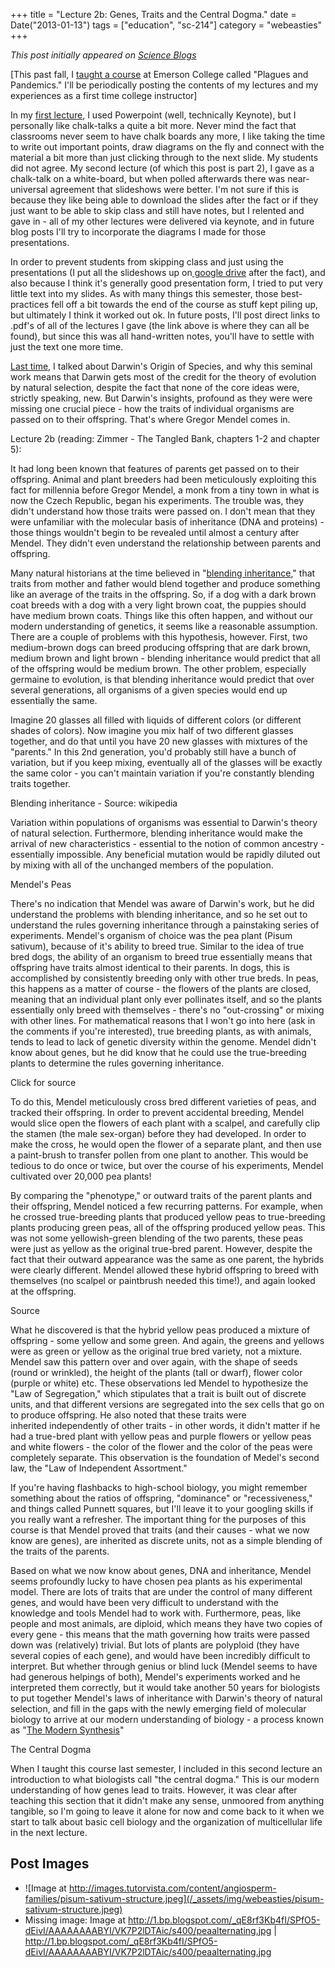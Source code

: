 +++
title = "Lecture 2b: Genes, Traits and the Central Dogma."
date = Date("2013-01-13")
tags = ["education", "sc-214"]
category = "webeasties"
+++

_This post initially appeared on [Science Blogs](http://scienceblogs.com/webeasties)_

[This past fall, I [taught a course](http://scienceblogs.com/webeasties/2012/08/28/plagues-and-pandemics-emerson-sc-214/) at Emerson College called "Plagues and Pandemics." I'll be periodically posting the contents of my lectures and my experiences as a first time college instructor]

In my [first lecture](http://scienceblogs.com/webeasties/2012/09/10/lecture-1-why-is-science-awesome-emerson-sc214/), I used Powerpoint (well, technically Keynote), but I personally like chalk-talks a quite a bit more. Never mind the fact that classrooms never seem to have chalk boards any more, I like taking the time to write out important points, draw diagrams on the fly and connect with the material a bit more than just clicking through to the next slide. My students did not agree. My second lecture (of which this post is part 2), I gave as a chalk-talk on a white-board, but when polled afterwards there was near-universal agreement that slideshows were better. I'm not sure if this is because they like being able to download the slides after the fact or if they just want to be able to skip class and still have notes, but I relented and gave in - all of my other lectures were delivered via keynote, and in future blog posts I'll try to incorporate the diagrams I made for those presentations.

In order to prevent students from skipping class and just using the presentations (I put all the slideshows up on[ google drive](https://docs.google.com/folder/d/0BxSnFgYDpKq9akttU1NodlQ1Y3c/edit) after the fact), and also because I think it's generally good presentation form, I tried to put very little text into my slides. As with many things this semester, those best-practices fell off a bit towards the end of the course as stuff kept piling up, but ultimately I think it worked out ok. In future posts, I'll post direct links to .pdf's of all of the lectures I gave (the link above is where they can all be found), but since this was all hand-written notes, you'll have to settle with just the text one more time.

[Last time](http://scienceblogs.com/webeasties/2012/12/22/lecture-2a-intro-to-evolution/ ), I talked about Darwin's Origin of Species, and why this seminal work means that Darwin gets most of the credit for the theory of evolution by natural selection, despite the fact that none of the core ideas were, strictly speaking, new. But Darwin's insights, profound as they were were missing one crucial piece - how the traits of individual organisms are passed on to their offspring. That's where Gregor Mendel comes in.

Lecture 2b (reading: Zimmer - The Tangled Bank, chapters 1-2 and chapter 5):

It had long been known that features of parents get passed on to their offspring. Animal and plant breeders had been meticulously exploiting this fact for millennia before Gregor Mendel, a monk from a tiny town in what is now the Czech Republic, began his experiments. The trouble was, they didn't understand how those traits were passed on. I don't mean that they were unfamiliar with the molecular basis of inheritance (DNA and proteins) - those things wouldn't begin to be revealed until almost a century after Mendel. They didn't even understand the relationship between parents and offspring.

Many natural historians at the time believed in "[blending inheritance](http://en.wikipedia.org/wiki/Blending_inheritance)," that traits from mother and father would blend together and produce something like an average of the traits in the offspring. So, if a dog with a dark brown coat breeds with a dog with a very light brown coat, the puppies should have medium brown coats. Things like this often happen, and without our modern understanding of genetics, it seems like a reasonable assumption. There are a couple of problems with this hypothesis, however. First, two medium-brown dogs can breed producing offspring that are dark brown, medium brown and light brown - blending inheritance would predict that all of the offspring would be medium brown. The other problem, especially germaine to evolution, is that blending inheritance would predict that over several generations, all organisms of a given species would end up essentially the same.

Imagine 20 glasses all filled with liquids of different colors (or different shades of colors). Now imagine you mix half of two different glasses together, and do that until you have 20 new glasses with mixtures of the "parents." In this 2nd generation, you'd probably still have a bunch of variation, but if you keep mixing, eventually all of the glasses will be exactly the same color - you can't maintain variation if you're constantly blending traits together.

Blending inheritance - Source: wikipedia

Variation within populations of organisms was essential to Darwin's theory of natural selection. Furthermore, blending inheritance would make the arrival of new characteristics - essential to the notion of common ancestry - essentially impossible. Any beneficial mutation would be rapidly diluted out by mixing with all of the unchanged members of the population.

Mendel's Peas

There's no indication that Mendel was aware of Darwin's work, but he did understand the problems with blending inheritance, and so he set out to understand the rules governing inheritance through a painstaking series of experiments. Mendel's organism of choice was the pea plant (Pisum sativum), because of it's ability to breed true. Similar to the idea of true bred dogs, the ability of an organism to breed true essentially means that offspring have traits almost identical to their parents. In dogs, this is accomplished by consistently breeding only with other true breds. In peas, this happens as a matter of course - the flowers of the plants are closed, meaning that an individual plant only ever pollinates itself, and so the plants essentially only breed with themselves - there's no "out-crossing" or mixing with other lines. For mathematical reasons that I won't go into here (ask in the comments if you're interested), true breeding plants, as with animals, tends to lead to lack of genetic diversity within the genome. Mendel didn't know about genes, but he did know that he could use the true-breeding plants to determine the rules governing inheritance.

Click for source

To do this, Mendel meticulously cross bred different varieties of peas, and tracked their offspring. In order to prevent accidental breeding, Mendel would slice open the flowers of each plant with a scalpel, and carefully clip the stamen (the male sex-organ) before they had developed. In order to make the cross, he would open the flower of a separate plant, and then use a paint-brush to transfer pollen from one plant to another. This would be tedious to do once or twice, but over the course of his experiments, Mendel cultivated over 20,000 pea plants!

By comparing the "phenotype," or outward traits of the parent plants and their offspring, Mendel noticed a few recurring patterns. For example, when he crossed true-breeding plants that produced yellow peas to true-breeding plants producing green peas, all of the offspring produced yellow peas. This was not some yellowish-green blending of the two parents, these peas were just as yellow as the original true-bred parent. However, despite the fact that their outward appearance was the same as one parent, the hybrids were clearly different. Mendel allowed these hybrid offspring to breed with themselves (no scalpel or paintbrush needed this time!), and again looked at the offspring.

Source

What he discovered is that the hybrid yellow peas produced a mixture of offspring - some yellow and some green. And again, the greens and yellows were as green or yellow as the original true bred variety, not a mixture. Mendel saw this pattern over and over again, with the shape of seeds (round or wrinkled), the height of the plants (tall or dwarf), flower color (purple or white) etc. These observations led Mendel to hypothesize the "Law of Segregation," which stipulates that a trait is built out of discrete units, and that different versions are segregated into the sex cells that go on to produce offspring. He also noted that these traits were inherited independently of other traits - in other words, it didn't matter if he had a true-bred plant with yellow peas and purple flowers or yellow peas and white flowers - the color of the flower and the color of the peas were completely separate. This observation is the foundation of Medel's second law, the "Law of Independent Assortment."

If you're having flashbacks to high-school biology, you might remember something about the ratios of offspring, "dominance" or "recessiveness," and things called Punnett squares, but I'll leave it to your googling skills if you really want a refresher. The important thing for the purposes of this course is that Mendel proved that traits (and their causes - what we now know are genes), are inherited as discrete units, not as a simple blending of the traits of the parents.

Based on what we now know about genes, DNA and inheritance, Mendel seems profoundly lucky to have chosen pea plants as his experimental model. There are lots of traits that are under the control of many different genes, and would have been very difficult to understand with the knowledge and tools Mendel had to work with. Furthermore, peas, like people and most animals, are diploid, which means they have two copies of every gene - this means that the math governing how traits were passed down was (relatively) trivial. But lots of plants are polyploid (they have several copies of each gene), and would have been incredibly difficult to interpret. But whether through genius or blind luck (Mendel seems to have had generous helpings of both), Mendel's experiments worked and he interpreted them correctly, but it would take another 50 years for biologists to put together Mendel's laws of inheritance with Darwin's theory of natural selection, and fill in the gaps with the newly emerging field of molecular biology to arrive at our modern understanding of biology - a process known as "[The Modern Synthesis](http://en.wikipedia.org/wiki/Modern_synthesis)"

The Central Dogma

When I taught this course last semester, I included in this second lecture an introduction to what biologists call "the central dogma." This is our modern understanding of how genes lead to traits. However, it was clear after teaching this section that it didn't make any sense, unmoored from anything tangible, so I'm going to leave it alone for now and come back to it when we start to talk about basic cell biology and the organization of multicellular life in the next lecture.

      
  

 ## Post Images

- ![Image at http://images.tutorvista.com/content/angiosperm-families/pisum-sativum-structure.jpeg](/_assets/img/webeasties/pisum-sativum-structure.jpeg)
- Missing image: Image at http://1.bp.blogspot.com/_qE8rf3Kb4fI/SPfO5-dEivI/AAAAAAAABYI/VK7P2lDTAic/s400/peaalternating.jpg | http://1.bp.blogspot.com/_qE8rf3Kb4fI/SPfO5-dEivI/AAAAAAAABYI/VK7P2lDTAic/s400/peaalternating.jpg

